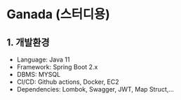 # Ganada (스터디용)

## 1. 개발환경

* Language: Java 11
* Framework: Spring Boot 2.x
* DBMS: MYSQL
* CI/CD: Github actions, Docker, EC2
* Dependencies: Lombok, Swagger, JWT, Map Struct,...